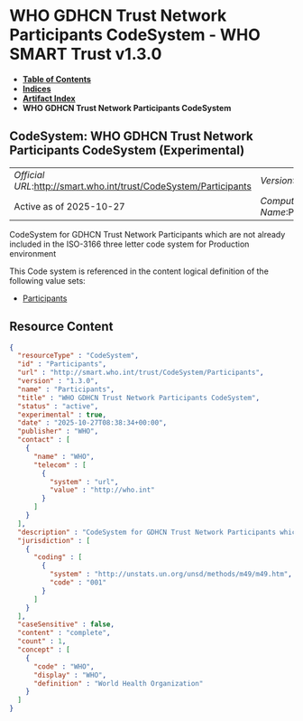 # WHO GDHCN Trust Network Participants CodeSystem - WHO SMART Trust v1.3.0

* [**Table of Contents**](toc.md)
* [**Indices**](indices.md)
* [**Artifact Index**](artifacts.md)
* **WHO GDHCN Trust Network Participants CodeSystem**

## CodeSystem: WHO GDHCN Trust Network Participants CodeSystem (Experimental) 

| | |
| :--- | :--- |
| *Official URL*:http://smart.who.int/trust/CodeSystem/Participants | *Version*:1.3.0 |
| Active as of 2025-10-27 | *Computable Name*:Participants |

 
CodeSystem for GDHCN Trust Network Participants which are not already included in the ISO-3166 three letter code system for Production environment 

 This Code system is referenced in the content logical definition of the following value sets: 

* [Participants](ValueSet-Participants.md)



## Resource Content

```json
{
  "resourceType" : "CodeSystem",
  "id" : "Participants",
  "url" : "http://smart.who.int/trust/CodeSystem/Participants",
  "version" : "1.3.0",
  "name" : "Participants",
  "title" : "WHO GDHCN Trust Network Participants CodeSystem",
  "status" : "active",
  "experimental" : true,
  "date" : "2025-10-27T08:38:34+00:00",
  "publisher" : "WHO",
  "contact" : [
    {
      "name" : "WHO",
      "telecom" : [
        {
          "system" : "url",
          "value" : "http://who.int"
        }
      ]
    }
  ],
  "description" : "CodeSystem for GDHCN Trust Network Participants which are not already included in the ISO-3166 three letter code system for Production environment",
  "jurisdiction" : [
    {
      "coding" : [
        {
          "system" : "http://unstats.un.org/unsd/methods/m49/m49.htm",
          "code" : "001"
        }
      ]
    }
  ],
  "caseSensitive" : false,
  "content" : "complete",
  "count" : 1,
  "concept" : [
    {
      "code" : "WHO",
      "display" : "WHO",
      "definition" : "World Health Organization"
    }
  ]
}

```

